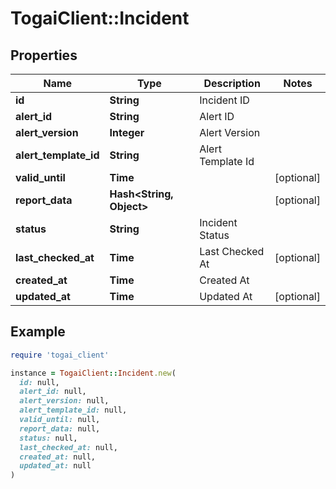 # TogaiClient::Incident

## Properties

| Name | Type | Description | Notes |
| ---- | ---- | ----------- | ----- |
| **id** | **String** | Incident ID |  |
| **alert_id** | **String** | Alert ID |  |
| **alert_version** | **Integer** | Alert Version |  |
| **alert_template_id** | **String** | Alert Template Id |  |
| **valid_until** | **Time** |  | [optional] |
| **report_data** | **Hash&lt;String, Object&gt;** |  | [optional] |
| **status** | **String** | Incident Status |  |
| **last_checked_at** | **Time** | Last Checked At | [optional] |
| **created_at** | **Time** | Created At |  |
| **updated_at** | **Time** | Updated At | [optional] |

## Example

```ruby
require 'togai_client'

instance = TogaiClient::Incident.new(
  id: null,
  alert_id: null,
  alert_version: null,
  alert_template_id: null,
  valid_until: null,
  report_data: null,
  status: null,
  last_checked_at: null,
  created_at: null,
  updated_at: null
)
```

